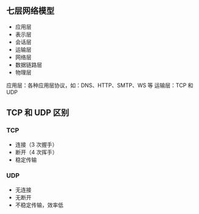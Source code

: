 ## 七层网络模型

- 应用层
- 表示层
- 会话层
- 运输层
- 网络层
- 数据链路层
- 物理层

应用层：各种应用层协议，如：DNS、HTTP、SMTP、WS 等
运输层：TCP 和 UDP

## TCP 和 UDP 区别

### TCP

- 连接（3 次握手）
- 断开（4 次挥手）
- 稳定传输

### UDP

- 无连接
- 无断开
- 不稳定传输，效率低
